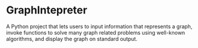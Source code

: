 # GraphIntepreter
A Python project that lets users to input information that represents a graph, invoke functions to solve many graph related problems using well-known algorithms, and display the graph on standard output.